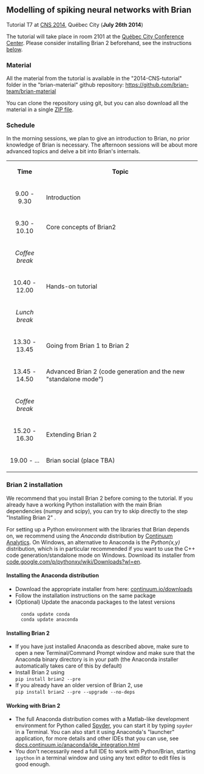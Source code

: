 <html><body><h2>Modelling of spiking neural networks with Brian</h2>
<p>Tutorial T7 at <a href="http://www.cnsorg.org/cns-2014-quebec-city">CNS 2014</a>, Québec City (<strong>July 26th 2014</strong>)</p>
<p>The tutorial will take place in room 2101 at the <a href="http://www.cnsorg.org/cns-2014-venue">Québec City Conference Center</a>. Please consider installing Brian 2 beforehand, see the instructions <a href="#installation">below</a>.</p>
<h3>Material</h3>
<p>All the material from the tutorial is available in the "2014-CNS-tutorial" folder in the "brian-material" github repository: <a href="https://github.com/brian-team/brian-material">https://github.com/brian-team/brian-material</a></p>

<p>You can clone the repository using git, but you can also download all the material in a single <a href="https://github.com/brian-team/brian-material/archive/master.zip">ZIP file</a>.</p>
<h3>Schedule</h3>
<p>
In the morning sessions, we plan to give an introduction to Brian, no prior knowledge of Brian is necessary. The afternoon sessions will be about more advanced topics and delve a bit into Brian's internals.
</p>
<table><colgroup> <col width="120"> <col width="640"></colgroup>
<tbody>
<tr>
<td>
<p style="text-align: center;" dir="ltr"><strong>Time</strong></p>
</td>
<td>
<p style="text-align: center;" dir="ltr"><strong>Topic</strong></p>
</td>
</tr>
<tr>
<td style="text-align: center;">
<p dir="ltr">9.00 - 9.30</p>
</td>
<td>
<p dir="ltr">Introduction</p>
</td>
</tr>
<td style="text-align: center;">
<p dir="ltr">9.30 - 10.10</p>
</td>
<td>
<p dir="ltr">Core concepts of Brian2</p>
</td>

<tr>
<td>
<p style="text-align: center;" dir="ltr"><em>Coffee break</em></p>
</td>
<td></td>
</tr>
<tr>
<td style="text-align: center;">
<p dir="ltr">10.40 - 12.00</p>
</td>
<td>
<p dir="ltr">Hands-on tutorial</p>
</td>
</tr>
<tr>
<td>
<p style="text-align: center;" dir="ltr"><em>Lunch break</em></p>
</td>
<td></td>
</tr>
<tr>
<td>
<p style="text-align: center;" dir="ltr">13.30 - 13.45</p>
</td>
<td>
<p dir="ltr">Going from Brian 1 to Brian 2</p>
</td>
</tr>
<td>
<p style="text-align: center;" dir="ltr">13.45 - 14.50</p>
</td>
<td>
<p dir="ltr">Advanced Brian 2 (code generation and the new "standalone mode")</p>
</td>

<tr>
<td>
<p style="text-align: center;" dir="ltr"><em>Coffee break</em></p>
</td>
<td></td>
</tr>
<tr>
<td>
<p style="text-align: center;" dir="ltr">15.20 - 16.30</p>
</td>
<td>
<p dir="ltr">Extending Brian 2</p>
</td>
</tr>
<tr>
<td>
<p style="text-align: center;" dir="ltr">19.00 - ...</p>
</td>
<td>
<p dir="ltr">Brian social (place TBA)</p>
</td>
</tr>
</tbody>
</table>

<h3 id="installation">Brian 2 installation</h3>
<p>We recommend that you install Brian 2 before coming to the tutorial. If you already have a working Python installation with the main Brian dependencies (numpy and scipy), you can try to skip directly to the step "Installing Brian 2" .</p>

<p>For setting up a Python environment with the libraries that Brian depends on, we recommend using the <em>Anaconda</em> distribution by <a href="http://continuum.io/">Continuum Analytics</a>. On Windows, an alternative to Anaconda is the <em>Python(x,y)</em> distribution, which is in particular recommended if you want to use the C++ code generation/standalone mode on Windows. Download its installer from <a href="https://code.google.com/p/pythonxy/wiki/Downloads?wl=en">code.google.com/p/pythonxy/wiki/Downloads?wl=en</a>.</p>

<h4>Installing the Anaconda distribution</h4>
<ul>
<li>Download the appropriate installer from here: <a href="http://continuum.io/downloads">continuum.io/downloads</a></li>
<li>Follow the installation instructions on the same package</li>
<li>(Optional) Update the anaconda packages to the latest versions<br>
<code>
  conda update conda
  conda update anaconda
</code></li>
</ul>
<h4>Installing Brian 2</h4>
<ul>
<li>If you have just installed Anaconda as described above, make sure to open a new Terminal/Command Prompt window and make sure that the Anaconda binary directory is in your path (the Anaconda installer automatically takes care of this by default)</li>
<li>Install Brian 2 using<br>
<code>pip install brian2 --pre</code>
</li>
<li>If you already have an older version of Brian 2, use<br>
<code>pip install brian2 --pre --upgrade --no-deps</code>
</li>
</ul>
<h4>Working with Brian 2</h4>
<ul>
<li>The full Anaconda distribution comes with a Matlab-like development environment for Python called <a href="https://code.google.com/p/spyderlib/">Spyder</a>, you can start it by typing <code>spyder</code> in a Terminal. You can also start it using Anaconda's "launcher" application, for more details and other IDEs that you can use, see <a href="http://docs.continuum.io/anaconda/ide_integration.html">docs.continuum.io/anaconda/ide_integration.html</a></li>
<li>You don't necessarily need a full IDE to work with Python/Brian, starting <code>ipython</code> in a terminal window and using any text editor to edit files is good enough.</li>
</ul>
</body></html>